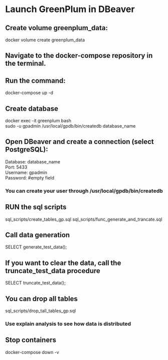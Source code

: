 # Launch GreenPlum in DBeaver
## Create volume greenplum_data:
docker volume create greenplum_data

## Navigate to the docker-compose repository in the terminal.
## Run the command:

  docker-compose up -d

## Create database

  docker exec -it greenplum bash <br />
  sudo -u gpadmin /usr/local/gpdb/bin/createdb database_name

## Open DBeaver and create a connection (select PostgreSQL):

  Database: database_name <br />
  Port: 5433 <br />
  Username: gpadmin <br />
  Password: #empty field
### You can create your user through /usr/local/gpdb/bin/createdb

## RUN the sql scripts

  sql_scripts/create_tables_gp.sql
  sql_scripts/func_generate_and_trancate.sql

## Call data generation

  SELECT generate_test_data();

## If you want to clear the data, call the truncate_test_data procedure

  SELECT truncate_test_data();

## You can drop all tables

  sql_scripts/drop_tall_tables_gp.sql

### Use explain analysis to see how data is distributed
## Stop containers


  docker-compose down -v
